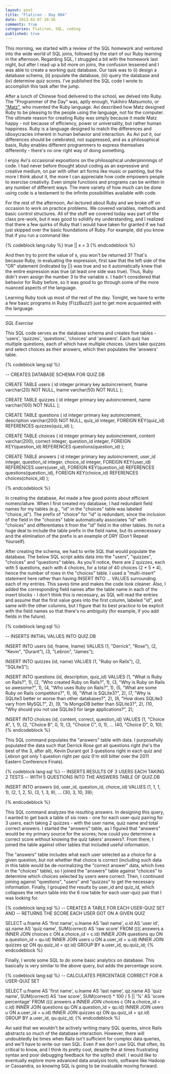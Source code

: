 ```yaml
---
layout: post
title: "Flatiron - Day 004"
date: 2013-02-07 10:56
comments: true
categories: Flatiron, SQL, coding
published: true
---
```


This morning, we started with a review of the SQL homework and ventured into the wide world of SQL joins, followed by the start of our Ruby learning in the afternoon. Regarding SQL, I struggled a bit with the homework last night, but after I read up a bit more on joins, the confusion lessened and I was able to create a working quiz database. Our task was to (i) design a database schema, (ii) populate the database, (iii) query the database and (iv) determine quiz scores. I've published the SQL code I wrote to accomplish this task after the jump.

<!--more-->

After a lunch of Chinese food delivered to the school, we delved into Ruby. The "Programmer of the Day" was, aptly enough, Yukihiro Matsumoto, or <a href="http://en.wikipedia.org/wiki/Yukihiro_Matsumoto" target="_blank">"Matz"</a>, who invented the Ruby language. Avi described how Matz designed Ruby to be pleasing to the people using the language, not for the computer. The ultimate reason for creating Ruby was simply because it made Matz happy - not because of efficiency, power or universality, but rather human happiness. Ruby is a language designed to match the differences and idiosycracies inherent in human behavior and interaction. As Avi put it, our differences should be celebrated, not suppressed, and as a philosophical basis, Ruby enables different programmers to express themselves differently - there's no one right way of doing something. 

I enjoy Avi's occasional expositions on the philosophical underpinnnings of code. I had never before thought about coding as an expressive and creative medium, on par with other art forms like music or painting, but the more I think about it, the more I can appreciate how code empowers people to exercise creativity. Even simple functions and programs can be written in any number of different ways. The mere variety of how much can be done using code is a testament to the infinite possibilities available with code.

For the rest of the afternoon, Avi lectured about Ruby and we broke off on occasion to work on practice problems. We covered variables, methods and basic control structures. All of the stuff we covered today was part of the class pre-work, but it was good to solidify my understanding, and I realized that there a few quirks of Ruby that I would have taken for granted if we had just skipped over the basic foundations of Ruby. For example, did you know that if you run a command like:

{% codeblock lang:ruby %}
true || x = 3
{% endcodeblock %}

And then try to print the value of x, you won't be returned 3? That's because Ruby, in evaluating the expression, first saw that the left side of the "OR" statement (indicated by ||) was true and so it automatically knew that the entire expression was true (at least one side was true). Thus, Ruby didn't even assign the number 3 to the variable x. I hadn't considered that behavior for Ruby before, so it was good to go through some of the more nuanced aspects of the language.

Learning Ruby took up most of the rest of the day. Tonight, we have to write a few basic programs in Ruby (FizzBuzz!) just to get more acquainted with the language.

----- 

<em>SQL Exercise</em>

This SQL code serves as the database schema and creates five tables - 'users', 'quizzes', 'questions', 'choices' and 'answers'. Each quiz has multiple questions, each of which have multiple choices. Users take quizzes and select choices as their answers, which then populates the 'answers' table. 

{% codeblock lang:sql %}

-- CREATES DATABASE SCHEMA FOR QUIZ.DB

CREATE TABLE users (
  id integer primary key autoincrement,
  fname varchar(20) NOT NULL,
  lname varchar(50) NOT NULL
);

CREATE TABLE quizzes (
  id integer primary key autoincrement,
  name varchar(100) NOT NULL
);

CREATE TABLE questions (
  id integer primary key autoincrement,
  description varchar(200) NOT NULL,
  quiz_id integer,
  FOREIGN KEY(quiz_id) REFERENCES quizzes(quiz_id)
);

CREATE TABLE choices (
  id integer primary key autoincrement,
  content varchar(200),
  correct integer,
  question_id integer,
  FOREIGN KEY(question_id) REFERENCES questions(question_id)
);

CREATE TABLE answers (
  id integer primary key autoincrement,
  user_id integer,
  question_id integer,
  choice_id integer,
  FOREIGN KEY(user_id) REFERENCES users(user_id),
  FOREIGN KEY(question_id) REFERENCES questions(question_id),
  FOREIGN KEY(choice_id) REFERENCES choices(choice_id)
);

{% endcodeblock %}

In creating the database, Avi made a few good points about efficient nomenclature. When I first created my database, I had redundant field names for my tables (e.g., "id" in the "choices" table was labeled "choice_id"). The prefix of "choice" for "id" is redundant, since the inclusion of the field in the "choices" table automatically associates "id" with "choices" and differentiates it from the "id" field in the other tables. Its not a huge deal to include the table prefix in the field name, but its unnecessary and the elimination of the prefix is an example of DRY (Don't Repeat Yourself).

After creating the schema, we had to write SQL that would populate the database. The below SQL script adds data into the "users", "quizzes", "choices" and "questions" tables. As you'll notice, there are 2 quizzes, each with 5 questions, each with 4 choices, for a total of 40 choices (2 * 5 * 4), hence the number of rows in the "choices" table. I used a "multi-insert" statement here rather than having INSERT INTO ... VALUES surrounding each of my entries. This saves time and makes the code look cleaner. Also, I added the corresponding field names after the table name in each of the insert blocks - I don't think this is necessary, as SQL will read the entries and assume that the first value goes into the first column, labeled "id", and same with the other columns, but I figure that its best practice to be explicit with the field names so that there's no ambiguity (for example, if you add fields in the future).

{% codeblock lang:sql %}

-- INSERTS INITIAL VALUES INTO QUIZ.DB

INSERT INTO users (id, fname, lname) VALUES
  (1, "Derrick", "Rose"), 
  (2, "Kevin", "Durant"), 
  (3, "Lebron", "James");

INSERT INTO quizzes (id, name) VALUES 
  (1, "Ruby on Rails"), 
  (2, "SQLite3");

INSERT INTO questions (id, description, quiz_id) VALUES
  (1, "What is Ruby on Rails?", 1),
  (2, "Who created Ruby on Rails?", 1),
  (3, "Why is Ruby on Rails so awesome?", 1),
  (4, "Who uses Ruby on Rails?", 1),
  (5, "What are some Ruby on Rails competitors?", 1),
  (6, "What is SQLite3?", 2),
  (7, "Why is SQLite3 better or worse than other databases?", 2),
  (8, "How does SQLite3 vary from MySQL?", 2),
  (9, "Is MongoDB better than SQLite3?", 2),
  (10, "Why should you not use SQLite3 for large applications?", 2);

INSERT INTO choices (id, content, correct, question_id) VALUES
  (1, "Choice A", 1, 1),
  (2, "Choice B", 0, 1),
  (3, "Choice C", 0, 1),
  ... 
  (40, "Choice D", 0, 10);
  {% endcodeblock %}

This SQL command populates the "answers" table with data. I purposefully populated the data such that Derrick Rose got all questions right (he's the best of the 3, after all), Kevin Durant got 3 questions right in each quiz and Lebron got only 1 question right per quiz (I'm still bitter over the 2011 Eastern Conference Finals).

{% codeblock lang:sql %}
  -- INSERTS RESULTS OF 3 USERS EACH TAKING 2 TESTS 
  -- WITH 5 QUESTIONS INTO THE ANSWERS TABLE OF QUIZ.DB

INSERT INTO answers (id, user_id, question_id, choice_id) VALUES 
  (1, 1, 1, 1),
  (2, 1, 2, 5),
  (3, 1, 3, 9),
  ...
  (30, 3, 10, 39);

{% endcodeblock %}

This SQL command analyzes the resulting answers. In designing this query, I wanted to get back a table of six rows - one for each user-quiz pairing for 3 users, each taking 2 quizzes - with the user name, quiz name and total correct answers. I started the "answers" table, as I figured that "answers" would be my primary source for the scores; how could you determine a correct score without knowing the quiz takers' answers?. From there, I joined the table against other tables that included useful information. 

The "answers" table includes what each user selected as a choice for a given question, but not whether that choice is correct (including such data in this table would be de-normalizing the "correct answer" data, which lives in the "choices" table), so I joined the "answers" table against "choices" to determine which choices selected by users were correct. Then, I continued joining against "questions", "users" and "quizzes" to get the necessary information. Finally, I grouped the results by user_id and quiz_id, which collapses the return table into the 6 row table for each user-quiz pair that I was looking for.

{% codeblock lang:sql %}
-- CREATES A TABLE FOR EACH USER-QUIZ SET AND 
-- RETURNS THE SCORE EACH USER GOT ON A GIVEN QUIZ

SELECT
  u.fname AS 'first name',
  u.lname AS 'last name',
  u.id AS 'user id',
  qz.name AS 'quiz name',
  SUM(correct) AS 'raw score'
FROM ((((
  answers a INNER JOIN choices c ON a.choice_id = c.id) 
  INNER JOIN questions qu ON a.question_id = qu.id) 
  INNER JOIN users u ON a.user_id = u.id)
  INNER JOIN quizzes qz ON qu.quiz_id = qz.id)
GROUP BY a.user_id, qu.quiz_id;
{% endcodeblock %}

Finally, I wrote some SQL to do some basic analytics on database. This basically is very similar to the above query, but adds the percentage score.

{% codeblock lang:sql %}
-- CALCULATES PERCENTAGE CORRECT FOR A USER-QUIZ SET

SELECT
  u.fname AS 'first name',
  u.lname AS 'last name',
  qz.name AS 'quiz name',
  SUM(correct) AS 'raw score',
  SUM(correct) * 100 / 5 || '%' AS 'score percentage'
FROM ((((
  answers a INNER JOIN choices c ON a.choice_id = c.id) 
  INNER JOIN questions qu ON a.question_id = qu.id) 
  INNER JOIN users u ON a.user_id = u.id)
  INNER JOIN quizzes qz ON qu.quiz_id = qz.id)
GROUP BY a.user_id, qu.quiz_id;
{% endcodeblock %}

Avi said that we wouldn't be actively writing many SQL queries, since Rails abstracts so much of the database interaction. However, there will undoubtedly be times when Rails isn't sufficient for complex data queries, and we'll have to write our own SQL. Even if we don't use SQL that often, its critical to know, and I think its pretty cool, despite the at times frustrating syntax and poor debugging feedback for the sqlite3 shell. I would like to eventually explore more advanced data analysis tools, software like Hadoop or Cassandra, so knowing SQL is going to be invaluable moving forward.
